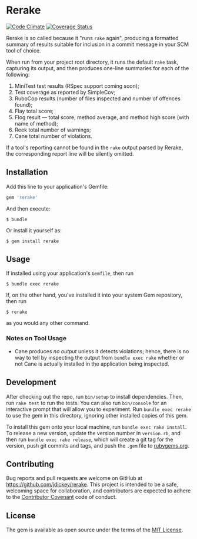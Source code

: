 # Rerake

[![Code Climate](https://codeclimate.com/github/jdickey/rerake/badges/gpa.svg)](https://codeclimate.com/github/jdickey/rerake)
[![Coverage Status](https://coveralls.io/repos/jdickey/rerake/badge.png?branch=master&service=github)](https://coveralls.io/github/jdickey/rerake?branch=master)

Rerake is so called because it "runs `rake` again", producing a formatted summary of results suitable for inclusion in a commit message in your SCM tool of choice.

When run from your project root directory, it runs the default `rake` task, capturing its output, and then produces one-line summaries for each of the following:

1. MiniTest test results (RSpec support coming soon);
1. Test coverage as reported by SimpleCov;
1. RuboCop results (number of files inspected and number of offences found);
1. Flay total score;
1. Flog result &mdash; total score, method average, and method high score (with name of method);
1. Reek total number of warnings;
1. Cane total number of violations.

If a tool's reporting cannot be found in the `rake` output parsed by Rerake, the corresponding report line will be silently omitted.

## Installation

Add this line to your application's Gemfile:

```ruby
gem 'rerake'
```

And then execute:

    $ bundle

Or install it yourself as:

    $ gem install rerake

## Usage

If installed using your application's `Gemfile`, then run

    $ bundle exec rerake

If, on the other hand, you've installed it into your system Gem repository, then run

    $ rerake

as you would any other command.

### Notes on Tool Usage

* Cane produces *no output* unless it detects violations; hence, there is no way to tell by inspecting the output from `bundle exec rake` whether or not Cane is actually installed in the application being inspected.

## Development

After checking out the repo, run `bin/setup` to install dependencies. Then, run `rake test` to run the tests. You can also run `bin/console` for an interactive prompt that will allow you to experiment. Run `bundle exec rerake` to use the gem in this directory, ignoring other installed copies of this gem.

To install this gem onto your local machine, run `bundle exec rake install`. To release a new version, update the version number in `version.rb`, and then run `bundle exec rake release`, which will create a git tag for the version, push git commits and tags, and push the `.gem` file to [rubygems.org](https://rubygems.org).

## Contributing

Bug reports and pull requests are welcome on GitHub at https://github.com/jdickey/rerake. This project is intended to be a safe, welcoming space for collaboration, and contributors are expected to adhere to the [Contributor Covenant](contributor-covenant.org) code of conduct.


## License

The gem is available as open source under the terms of the [MIT License](http://opensource.org/licenses/MIT).

